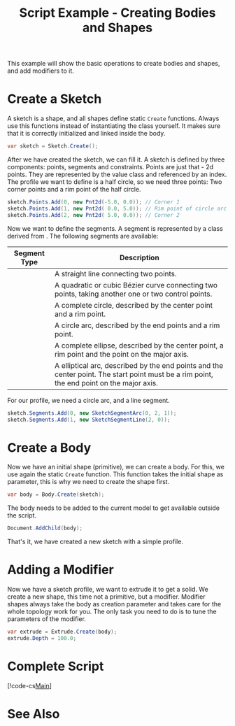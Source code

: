 ﻿---
uid: cb7fcf59-b5d0-42c4-938e-e8cdbe3edd05
title: Script Example - Creating Bodies and Shapes
---
This example will show the basic operations to create bodies and shapes, and add modifiers to it.

# Create a Sketch
A sketch is a shape, and all shapes define static `Create` functions. Always use this functions instead of instantiating the class yourself. It makes sure that it is correctly initialized and linked inside the body.

```cs
var sketch = Sketch.Create();
```

After we have created the sketch, we can fill it. A sketch is defined by three components: points, segments and constraints. Points are just that - 2d points. They are represented by the value class [](Macad.Occt.Pnt2d) and referenced by an index. The profile we want to define is a half circle, so we need three points: Two corner points and a rim point of the half circle.

```cs
sketch.Points.Add(0, new Pnt2d(-5.0, 0.0)); // Corner 1
sketch.Points.Add(1, new Pnt2d( 0.0, 5.0)); // Rim point of circle arc
sketch.Points.Add(2, new Pnt2d( 5.0, 0.0)); // Corner 2
```

Now we want to define the segments. A segment is represented by a class derived from [](Macad.Core.Shapes.SketchSegment). The following segments are available:

Segment Type | Description
-------------|-----------
[](Macad.Core.Shapes.SketchSegmentLine) | A straight line connecting two points.
[](Macad.Core.Shapes.SketchSegmentBezier) | A quadratic or cubic Bézier curve connecting two points, taking another one or two control points.
[](Macad.Core.Shapes.SketchSegmentCircle) | A complete circle, described by the center point and a rim point.
[](Macad.Core.Shapes.SketchSegmentArc) | A circle arc, described by the end points and a rim point.
[](Macad.Core.Shapes.SketchSegmentEllipse) | A complete ellipse, described by the center point, a rim point and the point on the major axis.
[](Macad.Core.Shapes.SketchSegmentEllipticalArc) | A elliptical arc, described by the end points and the center point. The start point must be a rim point, the end point on the major axis.

For our profile, we need a circle arc, and a line segment.

```cs
sketch.Segments.Add(0, new SketchSegmentArc(0, 2, 1));
sketch.Segments.Add(1, new SketchSegmentLine(2, 0));
```

# Create a Body
Now we have an initial shape (primitive), we can create a body. For this, we use again the static `Create` function. This function takes the initial shape as parameter, this is why we need to create the shape first.

```cs
var body = Body.Create(sketch);
```

The body needs to be added to the current model to get available outside the script.

```cs
Document.AddChild(body);
```

That's it, we have created a new sketch with a simple profile.

# Adding a Modifier
Now we have a sketch profile, we want to extrude it to get a solid. We create a new shape, this time not a primitive, but a modifier. Modifier shapes always take the body as creation parameter and takes care for the whole topology work for you. The only task you need to do is to tune the parameters of the modifier.

```cs
var extrude = Extrude.Create(body);
extrude.Depth = 100.0;
```

# Complete Script
[!code-cs[Main](Samples/CreateProfile.csx)]

# See Also
[](xref:dbef1051-1ced-4b54-89a5-64c02de1722d)
